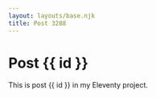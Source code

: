```yaml
---
layout: layouts/base.njk
title: Post 3288
---
```


# Post {{ id }}

This is post {{ id }} in my Eleventy project.
